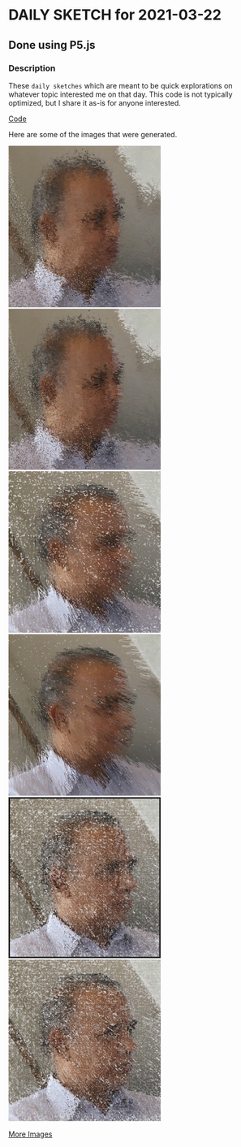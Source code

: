 # DAILY SKETCH for 2021-03-22

## Done using P5.js

### Description

These `daily sketches` which are meant to be quick explorations     on whatever topic interested me on that day. This code is not typically optimized, but I share it as-is     for anyone interested.

[Code](2021-03-22) 

Here are some of the images that were generated.

<img src = 'images/keep1.png' width = '300'> 
<img src = 'images/keep_2021-3-22-11-35-9-20423.png' width = '300'> 
<img src = 'images/keep_2021-3-22-21-2-35-21208.png' width = '300'> 
<img src = 'images/keep_2021-3-22-21-5-4-8667.png' width = '300'> 
<img src = 'images/keep_2021-3-22-22-12-34-9507.png' width = '300'> 
<img src = 'images/keep_2021-3-22-22-8-56-24144.png' width = '300'> 


[More Images](2021-03-22/images) 

